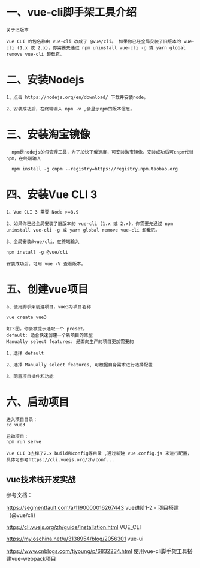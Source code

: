 # 一、vue-cli脚手架工具介绍

    关于旧版本

    Vue CLI 的包名称由 vue-cli 改成了 @vue/cli。 如果你已经全局安装了旧版本的 vue-cli (1.x 或 2.x)，你需要先通过 npm uninstall vue-cli -g 或 yarn global remove vue-cli 卸载它。

# 二、安装Nodejs

    1、点击 https://nodejs.org/en/download/ 下载并安装node。
    
    2、安装成功后，在终端输入 npm -v ,会显示npm的版本信息。

# 三、安装淘宝镜像

      npm是nodejs的包管理工具，为了加快下载速度，可安装淘宝镜像，安装成功后可cnpm代替npm，在终端输入

      npm install -g cnpm --registry=https://registry.npm.taobao.org

# 四、安装Vue CLI 3

    1、Vue CLI 3 需要 Node >=8.9

    2、如果你已经全局安装了旧版本的 vue-cli (1.x 或 2.x)，你需要先通过 npm uninstall vue-cli -g 或 yarn global remove vue-cli 卸载它。

    3、全局安装@vue/cli，在终端输入

    npm install -g @vue/cli

    安装成功后，可用 vue -V 查看版本。
    

# 五、创建vue项目

```
a、使用脚手架创建项目，vue3为项目名称

vue create vue3

如下图，你会被提示选取一个 preset。
default: 适合快速创建一个新项目的原型
Manually select features: 是面向生产的项目更加需要的
    
1、选择 default

2、选择 Manually select features, 可根据自身需求进行选择配置

3、配置项目插件和功能
```

# 六、启动项目

```
进入项目目录： 
cd vue3

启动项目： 
npm run serve

Vue CLI 3去掉了2.x build和config等目录 ,通过新建 vue.config.js 来进行配置，具体可参考https://cli.vuejs.org/zh/conf...
```

## vue技术栈开发实战

参考文档：

https://segmentfault.com/a/1190000016267443    vue进阶1-2 - 项目搭建（@vue/cli）

https://cli.vuejs.org/zh/guide/installation.html  VUE_CLI

https://my.oschina.net/u/3138954/blog/2056301   vue-ui

https://www.cnblogs.com/tjyoung/p/6832234.html   使用vue-cli脚手架工具搭建vue-webpack项目

